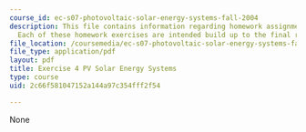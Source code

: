 ```yaml
---
course_id: ec-s07-photovoltaic-solar-energy-systems-fall-2004
description: This file contains information regarding homework assignment instructions.
  Each of these homework exercises are intended build up to the final report.
file_location: /coursemedia/ec-s07-photovoltaic-solar-energy-systems-fall-2004/2c66f581047152a144a97c354fff2f54_MITEC_S07F04_exercise_4.pdf
file_type: application/pdf
layout: pdf
title: Exercise 4 PV Solar Energy Systems
type: course
uid: 2c66f581047152a144a97c354fff2f54

---
```

None